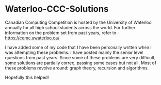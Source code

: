 # Waterloo-CCC-Solutions

Canadian Computing Competition is hosted by the University of Waterloo annually for all high school students across the world.
For further information on the problem set from past years, refer to : https://cemc.uwaterloo.ca/ 

I have added some of my code that I have been personally written when I was attempting these problems. I have posted mainly the senior level questions from past years. Since some of these problems are very difficult, some solutions are partially correc, passing some cases but not all.
Most of these problems revolve around: graph theory, recursion and algorithms. 

Hopefully this helped!
